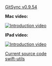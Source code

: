 [GitSync v0.9.54](https://github.com/eonist/GitSync/releases/tag/0.9.54) 



**Mac video:** 
 
[![Introduction video](https://i.vimeocdn.com/video/538879286_590x332.jpg)](https://vimeo.com/gitsync/intro)



**IPad video:**
  
[![Introduction video](https://i.vimeocdn.com/video/539019703_590x332.jpg)](https://vimeo.com/gitsync/ipad)




[Current source code](https://github.com/eonist/GitSync/)  
[swift-utils](https://github.com/eonist/swift-utils/)